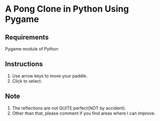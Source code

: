 A Pong Clone in Python Using Pygame
==================================

Requirements
------------

Pygame module of Python

Instructions
------------
1. Use arrow keys to move your paddle.
2. Click to select.

Note
----
1. The reflections are not QUITE perfect(NOT by accident).
2. Other than that, please comment if you find areas where I can improve.

